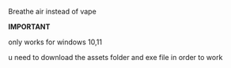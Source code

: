 Breathe air instead of vape



**IMPORTANT**

only works for windows 10,11


u need to download the assets folder and exe file in order to work
